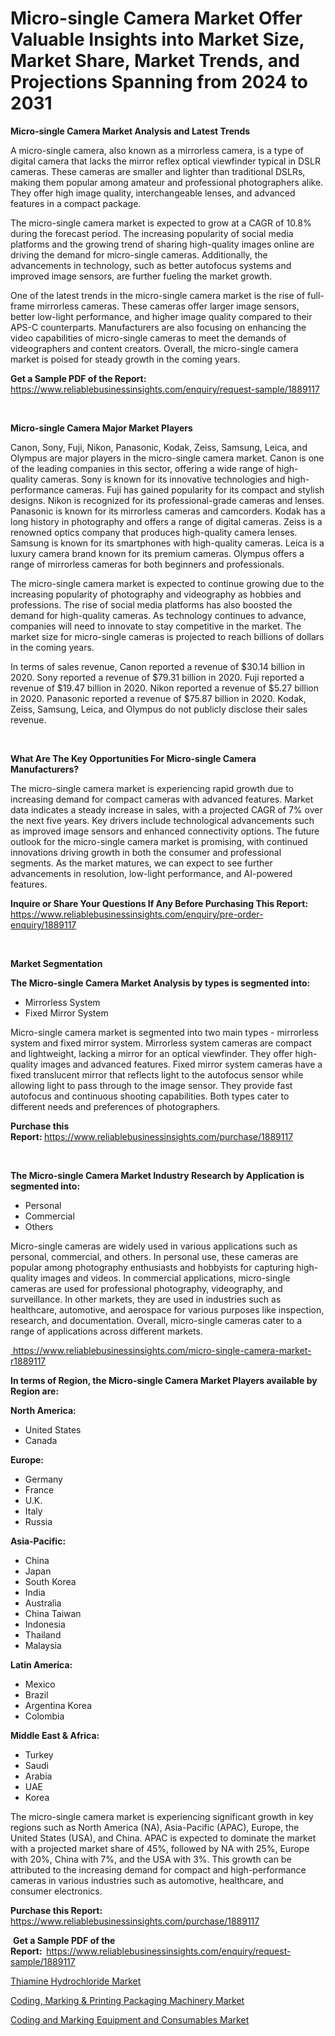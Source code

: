 <p><h1>Micro-single Camera Market Offer Valuable Insights into Market Size, Market Share, Market Trends, and Projections Spanning from 2024 to 2031</h1></p><p><strong>Micro-single Camera Market Analysis and Latest Trends</strong></p>
<p><p>A micro-single camera, also known as a mirrorless camera, is a type of digital camera that lacks the mirror reflex optical viewfinder typical in DSLR cameras. These cameras are smaller and lighter than traditional DSLRs, making them popular among amateur and professional photographers alike. They offer high image quality, interchangeable lenses, and advanced features in a compact package.</p><p>The micro-single camera market is expected to grow at a CAGR of 10.8% during the forecast period. The increasing popularity of social media platforms and the growing trend of sharing high-quality images online are driving the demand for micro-single cameras. Additionally, the advancements in technology, such as better autofocus systems and improved image sensors, are further fueling the market growth.</p><p>One of the latest trends in the micro-single camera market is the rise of full-frame mirrorless cameras. These cameras offer larger image sensors, better low-light performance, and higher image quality compared to their APS-C counterparts. Manufacturers are also focusing on enhancing the video capabilities of micro-single cameras to meet the demands of videographers and content creators. Overall, the micro-single camera market is poised for steady growth in the coming years.</p></p>
<p><strong>Get a Sample PDF of the Report:&nbsp;</strong> <a href="https://www.reliablebusinessinsights.com/enquiry/request-sample/1889117">https://www.reliablebusinessinsights.com/enquiry/request-sample/1889117</a></p>
<p>&nbsp;</p>
<p><strong>Micro-single Camera Major Market Players</strong></p>
<p><p>Canon, Sony, Fuji, Nikon, Panasonic, Kodak, Zeiss, Samsung, Leica, and Olympus are major players in the micro-single camera market. Canon is one of the leading companies in this sector, offering a wide range of high-quality cameras. Sony is known for its innovative technologies and high-performance cameras. Fuji has gained popularity for its compact and stylish designs. Nikon is recognized for its professional-grade cameras and lenses. Panasonic is known for its mirrorless cameras and camcorders. Kodak has a long history in photography and offers a range of digital cameras. Zeiss is a renowned optics company that produces high-quality camera lenses. Samsung is known for its smartphones with high-quality cameras. Leica is a luxury camera brand known for its premium cameras. Olympus offers a range of mirrorless cameras for both beginners and professionals.</p><p>The micro-single camera market is expected to continue growing due to the increasing popularity of photography and videography as hobbies and professions. The rise of social media platforms has also boosted the demand for high-quality cameras. As technology continues to advance, companies will need to innovate to stay competitive in the market. The market size for micro-single cameras is projected to reach billions of dollars in the coming years.</p><p>In terms of sales revenue, Canon reported a revenue of $30.14 billion in 2020. Sony reported a revenue of $79.31 billion in 2020. Fuji reported a revenue of $19.47 billion in 2020. Nikon reported a revenue of $5.27 billion in 2020. Panasonic reported a revenue of $75.87 billion in 2020. Kodak, Zeiss, Samsung, Leica, and Olympus do not publicly disclose their sales revenue.</p></p>
<p>&nbsp;</p>
<p><strong>What Are The Key Opportunities For Micro-single Camera Manufacturers?</strong></p>
<p><p>The micro-single camera market is experiencing rapid growth due to increasing demand for compact cameras with advanced features. Market data indicates a steady increase in sales, with a projected CAGR of 7% over the next five years. Key drivers include technological advancements such as improved image sensors and enhanced connectivity options. The future outlook for the micro-single camera market is promising, with continued innovations driving growth in both the consumer and professional segments. As the market matures, we can expect to see further advancements in resolution, low-light performance, and AI-powered features.</p></p>
<p><strong>Inquire or Share Your Questions If Any Before Purchasing This Report:</strong> <a href="https://www.reliablebusinessinsights.com/enquiry/pre-order-enquiry/1889117">https://www.reliablebusinessinsights.com/enquiry/pre-order-enquiry/1889117</a></p>
<p>&nbsp;</p>
<p><strong>Market Segmentation</strong></p>
<p><strong>The Micro-single Camera Market Analysis by types is segmented into:</strong></p>
<p><ul><li>Mirrorless System</li><li>Fixed Mirror System</li></ul></p>
<p><p>Micro-single camera market is segmented into two main types - mirrorless system and fixed mirror system. Mirrorless system cameras are compact and lightweight, lacking a mirror for an optical viewfinder. They offer high-quality images and advanced features. Fixed mirror system cameras have a fixed translucent mirror that reflects light to the autofocus sensor while allowing light to pass through to the image sensor. They provide fast autofocus and continuous shooting capabilities. Both types cater to different needs and preferences of photographers.</p></p>
<p><strong>Purchase this Report:&nbsp;</strong><a href="https://www.reliablebusinessinsights.com/purchase/1889117">https://www.reliablebusinessinsights.com/purchase/1889117</a></p>
<p>&nbsp;</p>
<p><strong>The Micro-single Camera Market Industry Research by Application is segmented into:</strong></p>
<p><ul><li>Personal</li><li>Commercial</li><li>Others</li></ul></p>
<p><p>Micro-single cameras are widely used in various applications such as personal, commercial, and others. In personal use, these cameras are popular among photography enthusiasts and hobbyists for capturing high-quality images and videos. In commercial applications, micro-single cameras are used for professional photography, videography, and surveillance. In other markets, they are used in industries such as healthcare, automotive, and aerospace for various purposes like inspection, research, and documentation. Overall, micro-single cameras cater to a range of applications across different markets.</p></p>
<p><a href="https://www.reliablebusinessinsights.com/micro-single-camera-market-r1889117">&nbsp;https://www.reliablebusinessinsights.com/micro-single-camera-market-r1889117</a></p>
<p><strong>In terms of Region, the Micro-single Camera Market Players available by Region are:</strong></p>
<p>
    <p> <strong> North America: </strong>
        <ul>
            <li>United States</li>
            <li>Canada</li>
        </ul>
        </p> 
    <p> <strong> Europe: </strong>
        <ul>
            <li>Germany</li>
            <li>France</li>
            <li>U.K.</li>
            <li>Italy</li>
            <li>Russia</li>
        </ul>
        </p> 
    <p> <strong> Asia-Pacific: </strong>
        <ul>
            <li>China</li>
            <li>Japan</li>
            <li>South Korea</li>
            <li>India</li>
            <li>Australia</li>
            <li>China Taiwan</li>
            <li>Indonesia</li>
            <li>Thailand</li>
            <li>Malaysia</li>
        </ul>
        </p> 
    <p> <strong> Latin America: </strong>
        <ul>
            <li>Mexico</li>
            <li>Brazil</li>
            <li>Argentina Korea</li>
            <li>Colombia</li>
        </ul>
        </p> 
    <p> <strong> Middle East & Africa: </strong>
        <ul>
            <li>Turkey</li>
            <li>Saudi</li>
            <li>Arabia</li>
            <li>UAE</li>
            <li>Korea</li>
        </ul>
    </p>
    </p>
<p><p>The micro-single camera market is experiencing significant growth in key regions such as North America (NA), Asia-Pacific (APAC), Europe, the United States (USA), and China. APAC is expected to dominate the market with a projected market share of 45%, followed by NA with 25%, Europe with 20%, China with 7%, and the USA with 3%. This growth can be attributed to the increasing demand for compact and high-performance cameras in various industries such as automotive, healthcare, and consumer electronics.</p></p>
<p><strong>Purchase this Report: </strong><a href="https://www.reliablebusinessinsights.com/purchase/1889117">https://www.reliablebusinessinsights.com/purchase/1889117</a></p>
<p>&nbsp;<strong>Get a Sample PDF of the Report:&nbsp;&nbsp;</strong><a href="https://www.reliablebusinessinsights.com/enquiry/request-sample/1889117">https://www.reliablebusinessinsights.com/enquiry/request-sample/1889117</a></p>
<p><strong></strong></p>
<p><p><a href="https://github.com/mackpencerus/Market-Research-Report-List-1/blob/main/thiamine-hydrochloride-market.md">Thiamine Hydrochloride Market</a></p><p><a href="https://github.com/avrinamou1/Market-Research-Report-List-1/blob/main/coding-marking-printing-packaging-machinery-market.md">Coding, Marking & Printing Packaging Machinery Market</a></p><p><a href="https://github.com/mzurpwxu46/Market-Research-Report-List-1/blob/main/coding-and-marking-equipment-and-consumables-market.md">Coding and Marking Equipment and Consumables Market</a></p></p>